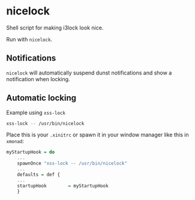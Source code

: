 # nicelock

Shell script for making i3lock look nice.

Run with `nicelock`.

## Notifications

`nicelock` will automatically suspend dunst notifications and show a notification when locking.

## Automatic locking

Example using `xss-lock`

```sh
xss-lock -- /usr/bin/nicelock
```

Place this is your `.xinitrc` or spawn it in your window manager like this in `xmonad`:

```hs
myStartupHook = do
    ...
    spawnOnce "xss-lock -- /usr/bin/nicelock"
    ...
    defaults = def {
    ...
    startupHook        = myStartupHook
    }
```
